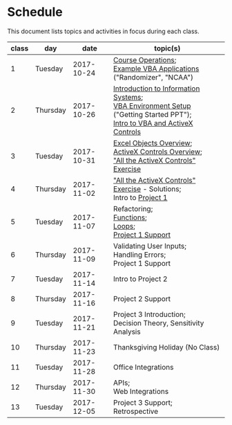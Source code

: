 # Schedule

This document lists topics and activities in focus during each class.

class | day | date | topic(s)
--- | --- | --- | ---
1 | Tuesday | 2017-10-24 | [Course Operations](/README.md); <br> [Example VBA Applications](https://campus.georgetown.edu/webapps/blackboard/content/listContentEditable.jsp?content_id=_4454518_1&course_id=_745457_1) ("Randomizer", "NCAA")
2 | Thursday | 2017-10-26 | [Introduction to Information Systems](/notes/information-systems/overview.md); <br> [VBA Environment Setup](https://campus.georgetown.edu/webapps/blackboard/content/listContentEditable.jsp?content_id=_4454518_1&course_id=_745457_1) ("Getting Started PPT"); <br> [Intro to VBA and ActiveX Controls](/exercises/self-aware-button/exercise.md)
3 | Tuesday | 2017-10-31 | [Excel Objects Overview](/notes/visual-basic/excel-objects.md); <br> [ActiveX Controls Overview](/notes/visual-basic/activex-controls.md); <br> ["All the ActiveX Controls" Exercise](/exercises/all-the-controls/exercise.md)
4 | Thursday | 2017-11-02 | ["All the ActiveX Controls" Exercise](/exercises/all-the-controls/exercise.md) - Solutions; <br> Intro to [Project 1](/projects/savings-calculator/project.md)
5 | Tuesday | 2017-11-07 | Refactoring; <br> [Functions](/notes/visual-basic/functions.md); <br> [Loops](/notes/visual-basic/loops.md); <br> [Project 1 Support](/projects/savings-calculator/checkpoints.md)
6 | Thursday | 2017-11-09 | Validating User Inputs; <br> Handling Errors; <br> Project 1 Support
7 | Tuesday | 2017-11-14 | Intro to Project 2
8 | Thursday | 2017-11-16 | Project 2 Support
9 | Tuesday | 2017-11-21 | Project 3 Introduction; <br> Decision Theory, Sensitivity Analysis
10 | Thursday | 2017-11-23 | Thanksgiving Holiday (No Class)
11 | Tuesday | 2017-11-28 | Office Integrations
12 | Thursday | 2017-11-30 | APIs; <br> Web Integrations
13 | Tuesday | 2017-12-05 | Project 3 Support; <br> Retrospective
